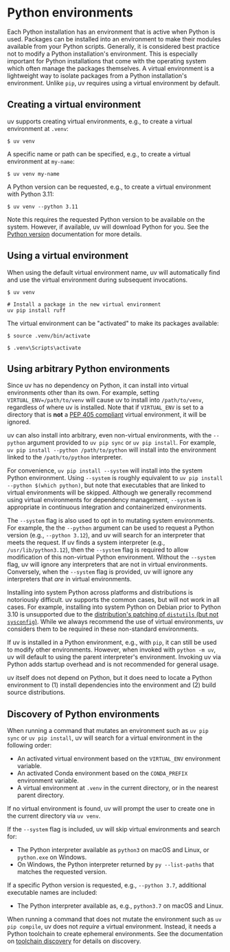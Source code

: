 # Python environments

Each Python installation has an environment that is active when Python is used. Packages can be
installed into an environment to make their modules available from your Python scripts. Generally,
it is considered best practice not to modify a Python installation's environment. This is especially
important for Python installations that come with the operating system which often manage the
packages themselves. A virtual environment is a lightweight way to isolate packages from a Python
installation's environment. Unlike `pip`, uv requires using a virtual environment by default.

## Creating a virtual environment

uv supports creating virtual environments, e.g., to create a virtual environment at `.venv`:

```console]
$ uv venv
```

A specific name or path can be specified, e.g., to create a virtual environment at `my-name`:

```console
$ uv venv my-name
```

A Python version can be requested, e.g., to create a virtual environment with Python 3.11:

```console
$ uv venv --python 3.11
```

Note this requires the requested Python version to be available on the system. However, if
available, uv will download Python for you. See the [Python version](../concepts/python-versions.md)
documentation for more details.

## Using a virtual environment

When using the default virtual environment name, uv will automatically find and use the virtual
environment during subsequent invocations.

```console
$ uv venv

# Install a package in the new virtual environment
uv pip install ruff
```

The virtual environment can be "activated" to make its packages available:

```console title="macOS and Linux"
$ source .venv/bin/activate
```

```console title="Windows"
$ .venv\Scripts\activate
```

## Using arbitrary Python environments

Since uv has no dependency on Python, it can install into virtual environments other than its own.
For example, setting `VIRTUAL_ENV=/path/to/venv` will cause uv to install into `/path/to/venv`,
regardless of where uv is installed. Note that if `VIRTUAL_ENV` is set to a directory that is
**not** a [PEP 405 compliant](https://peps.python.org/pep-0405/#specification) virtual environment,
it will be ignored.

uv can also install into arbitrary, even non-virtual environments, with the `--python` argument
provided to `uv pip sync` or `uv pip install`. For example,
`uv pip install --python /path/to/python` will install into the environment linked to the
`/path/to/python` interpreter.

For convenience, `uv pip install --system` will install into the system Python environment. Using
`--system` is roughly equivalent to `uv pip install --python $(which python)`, but note that
executables that are linked to virtual environments will be skipped. Although we generally recommend
using virtual environments for dependency management, `--system` is appropriate in continuous
integration and containerized environments.

The `--system` flag is also used to opt in to mutating system environments. For example, the the
`--python` argument can be used to request a Python version (e.g., `--python 3.12`), and uv will
search for an interpreter that meets the request. If uv finds a system interpreter (e.g.,
`/usr/lib/python3.12`), then the `--system` flag is required to allow modification of this
non-virtual Python environment. Without the `--system` flag, uv will ignore any interpreters that
are not in virtual environments. Conversely, when the `--system` flag is provided, uv will ignore
any interpreters that _are_ in virtual environments.

Installing into system Python across platforms and distributions is notoriously difficult. uv
supports the common cases, but will not work in all cases. For example, installing into system
Python on Debian prior to Python 3.10 is unsupported due to the
[distribution's patching of `distutils` (but not `sysconfig`)](https://ffy00.github.io/blog/02-python-debian-and-the-install-locations/).
While we always recommend the use of virtual environments, uv considers them to be required in these
non-standard environments.

If uv is installed in a Python environment, e.g., with `pip`, it can still be used to modify other
environments. However, when invoked with `python -m uv`, uv will default to using the parent
interpreter's environment. Invoking uv via Python adds startup overhead and is not recommended for
general usage.

uv itself does not depend on Python, but it does need to locate a Python environment to (1) install
dependencies into the environment and (2) build source distributions.

## Discovery of Python environments

When running a command that mutates an environment such as `uv pip sync` or `uv pip install`, uv
will search for a virtual environment in the following order:

- An activated virtual environment based on the `VIRTUAL_ENV` environment variable.
- An activated Conda environment based on the `CONDA_PREFIX` environment variable.
- A virtual environment at `.venv` in the current directory, or in the nearest parent directory.

If no virtual environment is found, uv will prompt the user to create one in the current directory
via `uv venv`.

If the `--system` flag is included, uv will skip virtual environments and search for:

- The Python interpreter available as `python3` on macOS and Linux, or `python.exe` on Windows.
- On Windows, the Python interpreter returned by `py --list-paths` that matches the requested
  version.

If a specific Python version is requested, e.g., `--python 3.7`, additional executable names are
included:

- The Python interpreter available as, e.g., `python3.7` on macOS and Linux.

When running a command that does not mutate the environment such as `uv pip compile`, uv does not
_require_ a virtual environment. Instead, it needs a Python toolchain to create ephemeral
environments. See the documentation on
[toolchain discovery](../concepts/python-versions.md#discovery-order) for details on discovery.
